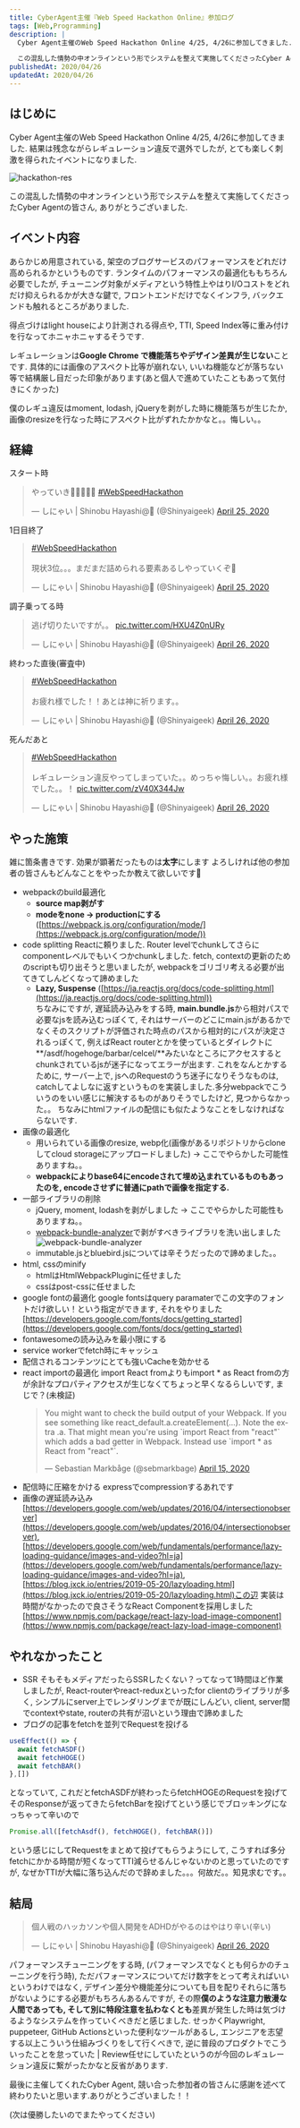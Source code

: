 ```yaml
---
title: CyberAgent主催『Web Speed Hackathon Online』参加ログ
tags: [Web,Programming]
description: |
  Cyber Agent主催のWeb Speed Hackathon Online 4/25, 4/26に参加してきました. 結果は残念ながらレギュレーション違反で選外でしたが, とても楽しく刺激を得られたイベントになりました.

  この混乱した情勢の中オンラインという形でシステムを整えて実施してくださったCyber Agentの皆さん, ありがとうございました.
publishedAt: 2020/04/26
updatedAt: 2020/04/26
---
```


## はじめに

Cyber Agent主催のWeb Speed Hackathon Online 4/25, 4/26に参加してきました. 結果は残念ながらレギュレーション違反で選外でしたが, とても楽しく刺激を得られたイベントになりました.

![hackathon-res](/log-ca-web-speed-hackathon/hackathon-res.png.png)

この混乱した情勢の中オンラインという形でシステムを整えて実施してくださったCyber Agentの皆さん, ありがとうございました.

## イベント内容
あらかじめ用意されている, 架空のブログサービスのパフォーマンスをどれだけ高められるかというものです.
ランタイムのパフォーマンスの最適化ももちろん必要でしたが, チューニング対象がメディアという特性上やはりI/Oコストをどれだけ抑えられるかが大きな鍵で, フロントエンドだけでなくインフラ, バックエンドも触れるところがありました.

得点づけはlight houseにより計測される得点や, TTI, Speed Index等に重み付けを行なってホニャホニャするそうです.

レギュレーションは**Google Chrome で機能落ちやデザイン差異が生じない**ことです.
具体的には画像のアスペクト比等が崩れない, いいね機能などが落ちない等で結構厳し目だった印象があります(あと個人で進めていたこともあって気付きにくかった)

僕のレギュ違反はmoment, lodash, jQueryを剥がした時に機能落ちが生じたか, 画像のresizeを行なった時にアスペクト比がずれたかかなと。。悔しい。。

## 経緯

スタート時
<blockquote class="twitter-tweet"><p lang="ja" dir="ltr">やっていき💪💪💪💪💪 <a href="https://twitter.com/hashtag/WebSpeedHackathon?src=hash&amp;ref_src=twsrc%5Etfw">#WebSpeedHackathon</a></p>&mdash; しにゃい | Shinobu Hayashi@🏡 (@Shinyaigeek) <a href="https://twitter.com/Shinyaigeek/status/1253854845817126915?ref_src=twsrc%5Etfw">April 25, 2020</a></blockquote> <script async src="https://platform.twitter.com/widgets.js" charset="utf-8"></script>

1日目終了

<blockquote class="twitter-tweet"><p lang="ja" dir="ltr"><a href="https://twitter.com/hashtag/WebSpeedHackathon?src=hash&amp;ref_src=twsrc%5Etfw">#WebSpeedHackathon</a><br><br>現状3位。。。まだまだ詰められる要素あるしやっていくぞ💪</p>&mdash; しにゃい | Shinobu Hayashi@🏡 (@Shinyaigeek) <a href="https://twitter.com/Shinyaigeek/status/1253989347902152704?ref_src=twsrc%5Etfw">April 25, 2020</a></blockquote> <script async src="https://platform.twitter.com/widgets.js" charset="utf-8"></script>


調子乗ってる時
<blockquote class="twitter-tweet"><p lang="ja" dir="ltr">逃げ切りたいですが。。 <a href="https://t.co/HXU4Z0nURy">pic.twitter.com/HXU4Z0nURy</a></p>&mdash; しにゃい | Shinobu Hayashi@🏡 (@Shinyaigeek) <a href="https://twitter.com/Shinyaigeek/status/1254246375056797697?ref_src=twsrc%5Etfw">April 26, 2020</a></blockquote> <script async src="https://platform.twitter.com/widgets.js" charset="utf-8"></script>

終わった直後(審査中)
<blockquote class="twitter-tweet"><p lang="ja" dir="ltr"><a href="https://twitter.com/hashtag/WebSpeedHackathon?src=hash&amp;ref_src=twsrc%5Etfw">#WebSpeedHackathon</a><br><br>お疲れ様でした！！あとは神に祈ります。。</p>&mdash; しにゃい | Shinobu Hayashi@🏡 (@Shinyaigeek) <a href="https://twitter.com/Shinyaigeek/status/1254326987847421952?ref_src=twsrc%5Etfw">April 26, 2020</a></blockquote> <script async src="https://platform.twitter.com/widgets.js" charset="utf-8"></script>

死んだあと
<blockquote class="twitter-tweet"><p lang="ja" dir="ltr"><a href="https://twitter.com/hashtag/WebSpeedHackathon?src=hash&amp;ref_src=twsrc%5Etfw">#WebSpeedHackathon</a> <br><br>レギュレーション違反やってしまっていた。。めっちゃ悔しい。。お疲れ様でした。。！ <a href="https://t.co/zV40X344Jw">pic.twitter.com/zV40X344Jw</a></p>&mdash; しにゃい | Shinobu Hayashi@🏡 (@Shinyaigeek) <a href="https://twitter.com/Shinyaigeek/status/1254352999243079682?ref_src=twsrc%5Etfw">April 26, 2020</a></blockquote> <script async src="https://platform.twitter.com/widgets.js" charset="utf-8"></script>

## やった施策

雑に箇条書きです. 効果が顕著だったものは**太字**にします
よろしければ他の参加者の皆さんもどんなことをやったか教えて欲しいです🤲

* webpackのbuild最適化
  * **source map剥がす**
  * **modeをnone -> productionにする** ([https://webpack.js.org/configuration/mode/](https://webpack.js.org/configuration/mode/))
* code splitting
  Reactに頼りました. Router levelでchunkしてさらにcomponentレベルでもいくつかchunkしました. fetch, contextの更新のためのscriptも切り出そうと思いましたが, webpackをゴリゴリ考える必要が出てきてしんどくなって諦めました
  * **Lazy, Suspense** ([https://ja.reactjs.org/docs/code-splitting.html](https://ja.reactjs.org/docs/code-splitting.html))  
  ちなみにですが, 遅延読み込みをする時, **main.bundle.js**から相対パスで必要なjsを読み込むっぽくて, それはサーバーのどこにmain.jsがあるかでなくそのスクリプトが評価された時点のパスから相対的にパスが決定されるっぽくて, 例えばReact routerとかを使っているとダイレクトに **/asdf/hogehoge/barbar/celcel/**みたいなところにアクセスするとchunkされているjsが迷子になってエラーが出ます. これをなんとかするために, サーバー上で, jsへのRequestのうち迷子になりそうなものは, catchしてよしなに返すというものを実装しました.多分webpackでこういうのをいい感じに解決するものがありそうでしたけど, 見つからなかった。。 ちなみにhtmlファイルの配信にも似たようなことをしなければならないです.
* 画像の最適化
  * 用いられている画像のresize, webp化(画像があるリポジトリからcloneしてcloud storageにアップロードしました) -> ここでやらかした可能性ありますね。。
  * **webpackによりbase64にencodeされて埋め込まれているものもあったのを, encodeさせずに普通にpathで画像を指定する.**
* 一部ライブラリの削除
  * jQuery, moment, lodashを剥がしました -> ここでやらかした可能性もありますね。。
  * [webpack-bundle-analyzer](https://www.npmjs.com/package/webpack-bundle-analyzer)で剥がすべきライブラリを洗い出しました
    ![webpack-bundle-analyzer](/log-ca-web-speed-hackathon/webpack-bundle-analyzer.png)
  * immutable.jsとbluebird.jsについては辛そうだったので諦めました。。
* html, cssのminify
  * htmlはHtmlWebpackPluginに任せました
  * cssはpost-cssに任せました
* google fontの最適化
  google fontsはquery paramaterでこの文字のフォントだけ欲しい！という指定ができます, それをやりました [https://developers.google.com/fonts/docs/getting_started](https://developers.google.com/fonts/docs/getting_started)
* fontawesomeの読み込みを最小限にする
* service workerでfetch時にキャッシュ
* 配信されるコンテンツにとても強いCacheを効かせる
* react importの最適化
  import React fromよりもimport * as React fromの方が余計なプロパティアクセスが生じなくてちょっと早くなるらしいです, まじで？(未検証)
  <blockquote class="twitter-tweet"><p lang="en" dir="ltr">You might want to check the build output of your Webpack. If you see something like react_default.a.createElement(...). Note the extra .a. That might mean you&#39;re using `import React from &quot;react&quot;` which adds a bad getter in Webpack. Instead use `import * as React from &quot;react&quot;`.</p>&mdash; Sebastian Markbåge (@sebmarkbage) <a href="https://twitter.com/sebmarkbage/status/1250284377138802689?ref_src=twsrc%5Etfw">April 15, 2020</a></blockquote> <script async src="https://platform.twitter.com/widgets.js" charset="utf-8"></script>
* 配信時に圧縮をかける
  expressでcompressionするあれです
* 画像の遅延読み込み     
  [https://developers.google.com/web/updates/2016/04/intersectionobserver](https://developers.google.com/web/updates/2016/04/intersectionobserver), [https://developers.google.com/web/fundamentals/performance/lazy-loading-guidance/images-and-video?hl=ja](https://developers.google.com/web/fundamentals/performance/lazy-loading-guidance/images-and-video?hl=ja), [https://blog.jxck.io/entries/2019-05-20/lazyloading.html](https://blog.jxck.io/entries/2019-05-20/lazyloading.html)この辺
  実装は時間がなかったので良さそうなReact Componentを採用しました [https://www.npmjs.com/package/react-lazy-load-image-component](https://www.npmjs.com/package/react-lazy-load-image-component)
  
## やれなかったこと
* SSR
  そもそもメディアだったらSSRしたくない？ってなって1時間ほど作業しましたが, React-routerやreact-reduxといったfor clientのライブラリが多く, シンプルにserver上でレンダリングまでが既にしんどい, client, server間でcontextやstate, routerの共有が沼いという理由で諦めました
* ブログの記事をfetchを並列でRequestを投げる

```javascript
useEffect(() => {
  await fetchASDF()
  await fetchHOGE()
  await fetchBAR()
},[])
```
となっていて, これだとfetchASDFが終わったらfetchHOGEのRequestを投げてそのResponseが返ってきたらfetchBarを投げてという感じでブロッキングになっちゃって辛いので
```javascript
Promise.all([fetchAsdf(), fetchHOGE(), fetchBAR()])
```

という感じにしてRequestをまとめて投げてもらうようにして, こうすれば多分fetchにかかる時間が短くなってTTI減らせるんじゃないかのと思っていたのですが, なぜかTTIが大幅に落ち込んだので辞めました。。。何故だ。。知見求むです。。

## 結局

<blockquote class="twitter-tweet"><p lang="ja" dir="ltr">個人戦のハッカソンや個人開発をADHDがやるのはやはり辛い(辛い)</p>&mdash; しにゃい | Shinobu Hayashi@🏡 (@Shinyaigeek) <a href="https://twitter.com/Shinyaigeek/status/1254358899152400385?ref_src=twsrc%5Etfw">April 26, 2020</a></blockquote> <script async src="https://platform.twitter.com/widgets.js" charset="utf-8"></script>

パフォーマンスチューニングをする時, (パフォーマンスでなくとも何らかのチューニングを行う時), ただパフォーマンスについてだけ数字をとって考えればいいというわけではなく, デザイン差分や機能差分についても目を配りそれらに落ちがないようにする必要がもちろんあるんですが, その際**僕のような注意力散漫な人間であっても, そして別に特段注意を払わなくとも**差異が発生した時は気づけるようなシステムを作っていくべきだと感じました. せっかくPlaywright, puppeteer, GitHub Actionsといった便利なツールがあるし, エンジニアを志望する以上こういう仕組みづくりをして行くべきで, 逆に普段のプロダクトでこういったことを怠っていた | Review任せにしていたというのが今回のレギュレーション違反に繋がったかなと反省があります. 

最後に主催してくれたCyber Agent, 競い合った参加者の皆さんに感謝を述べて終わりたいと思います.ありがとうございました！！

(次は優勝したいのでまたやってください)
    